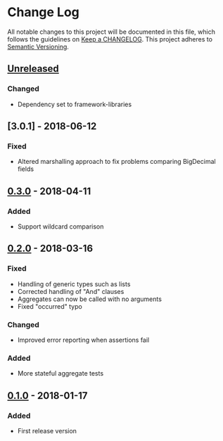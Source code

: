 # Change Log
All notable changes to this project will be documented in this file, which follows the guidelines
on [Keep a CHANGELOG](http://keepachangelog.com/). This project adheres to
[Semantic Versioning](http://semver.org/).

## [Unreleased]

### Changed
- Dependency set to framework-libraries

## [3.0.1] - 2018-06-12

### Fixed
- Altered marshalling approach to fix problems comparing BigDecimal fields

## [0.3.0] - 2018-04-11
### Added
- Support wildcard comparison

## [0.2.0] - 2018-03-16

### Fixed
- Handling of generic types such as lists
- Corrected handling of "And" clauses
- Aggregates can now be called with no arguments
- Fixed "occurred" typo

### Changed
- Improved error reporting when assertions fail

### Added
- More stateful aggregate tests

## [0.1.0] - 2018-01-17

### Added
- First release version

[Unreleased]: https://github.com/CJSCommonPlatform/domain-test-dsl/compare/release-0.3.1...HEAD
[0.3.1]: https://github.com/CJSCommonPlatform/domain-test-dsl/compare/release-0.3.0...release-0.3.1
[0.3.0]: https://github.com/CJSCommonPlatform/domain-test-dsl/compare/release-0.2.0...release-0.3.0
[0.2.0]: https://github.com/CJSCommonPlatform/domain-test-dsl/compare/release-0.1.0...release-0.2.0
[0.1.0]: https://github.com/CJSCommonPlatform/domain-test-dsl/commits/release-0.1.0

